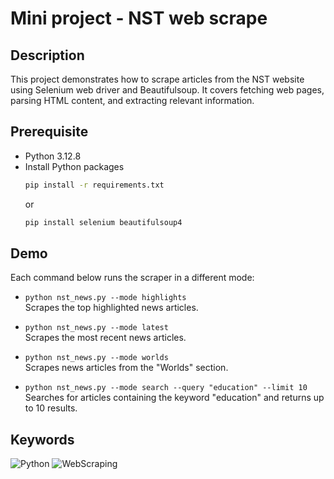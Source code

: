 # Mini project - NST web scrape

## Description
This project demonstrates how to scrape articles from the NST website using Selenium web driver and Beautifulsoup. It covers fetching web pages, parsing HTML content, and extracting relevant information.

## Prerequisite
- Python 3.12.8
- Install Python packages
    ```sh
    pip install -r requirements.txt
    ```
    or
    ```sh
    pip install selenium beautifulsoup4
    ```

## Demo
Each command below runs the scraper in a different mode:

- `python nst_news.py --mode highlights`  
    Scrapes the top highlighted news articles.

- `python nst_news.py --mode latest`  
    Scrapes the most recent news articles.

- `python nst_news.py --mode worlds`  
    Scrapes news articles from the "Worlds" section.

- `python nst_news.py --mode search --query "education" --limit 10`  
    Searches for articles containing the keyword "education" and returns up to 10 results.

## Keywords
![Python](https://img.shields.io/badge/Language-Python-blue)
![WebScraping](https://img.shields.io/badge/-WebScraping-red)